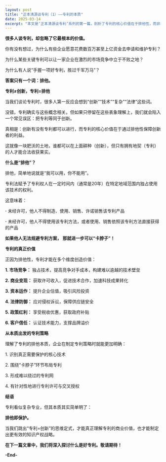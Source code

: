 ```yaml
---
layout: post
title: "正本清源谈专利（1）——专利的本质"
date: 2025-03-14
excerpt: "本文是‘正本清源谈专利’系列的第一篇，剖析了专利的核心价值在于排他性，而非单纯的创新。文章详细解释了专利的排他性如何在市场竞争、商业变现、资本运作等多个维度创造价值，并强调了从专利本质出发制定专利策略的重要性。"
---
```


**很多人谈专利，却忽略了它最根本的价值。**

你有没有想过，为什么有些企业愿意花费数百万甚至上亿资金去申请和维护专利？

为什么某些关键专利可以让一家企业在激烈的市场竞争中立于不败之地？

为什么有人说“手握一项好专利，胜过千军万马”？

**答案只有一个词：排他。**

**专利≠创新，专利=排他**

当我们谈论专利时，很多人第一反应会想到“创新”“技术”“复杂”“法律”这些词。

没错，专利确实与这些概念相关。但如果只停留在这些表象理解上，我们就会陷入一个常见误区：把专利等同于创新。

真相是：创新有没有专利都可以进行，而专利的核心价值在于通过排他性保障创新者的利益。

这就像一块肥沃的土地，谁都可以在上面耕种（创新），但只有拥有地契（专利）的人才能合法收获果实。

**什么是“排他”？**

排他，简单地说就是“我可以用，你不能用”。

专利法赋予了专利权人在一定时间内（通常是20年）在特定地域范围内独占使用该技术的权利。

这意味着：

**·** 未经许可，他人不得制造、使用、销售、许诺销售该专利产品

**·** 未经许可，他人不得使用该专利方法，或者使用、销售依照该专利方法直接获得的产品

**如果他人无法规避专利方案，** **那就进一步可以“卡脖子”！**

**专利的真正价值**

正因为排他性，专利才能在多个维度创造价值：

**1\. 市场竞争：** 独占技术，提高竞争对手成本，构建难以逾越的技术壁垒

**2\. 商业变现：** 获取许可收入，促进技术合作，加速科技成果转化

**3\. 资本运作：** 提升企业估值，吸引风险投资

**4\. 法律防御：** 应对侵权诉讼，保障供应链安全

**5\. 政策红利：** 享受税收优惠，获取政府补贴

**6\. 客户信任：** 认证技术能力，支撑品牌溢价

**从本质出发的专利策略**

理解了专利的排他本质，企业在制定专利策略时就能更加明确：

1\. 识别真正需要保护的核心技术

2\. 围绕“卡脖子”环节布局专利

3\. 形成难以绕过的专利网

4\. 有针对性地进行专利许可与交叉授权

**结语**

专利看似复杂专业，但其本质其实简单明了：

**排他即保护。**

当我们跳出“专利=创新”的思维定式，才能真正理解专利的商业价值，也才能制定出更有效的知识产权战略。

**在下一篇文章中，我们将深入探讨什么是好专利。敬请期待！**

**-End-**